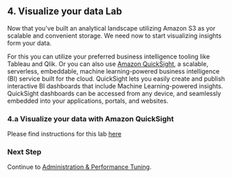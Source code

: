 ## 4. Visualize your data Lab

Now that you've built an analytical landscape utilizing Amazon S3 as yor scalable and convenient storage. 
We need now to start visualizing insights form your data.

For this you can utilize your preferred business intelligence tooling like Tableau and Qlik. 
Or you can also use [Amazon QuickSight](https://aws.amazon.com/quicksight/), 
a scalable, serverless, embeddable, machine learning-powered business intelligence (BI) service built for the cloud. 
QuickSight lets you easily create and publish interactive BI dashboards that include Machine Learning-powered insights. 
QuickSight dashboards can be accessed from any device, 
and seamlessly embedded into your applications, portals, and websites.

### 4.a Visualize your data with Amazon QuickSight

Please find instructions for this lab [here](https://redshift-deepdive.workshop.aws/lab2b/biintegration.html)

### Next Step
Continue to [Administration & Performance Tuning](../lab5-advanced-operations/README.md).